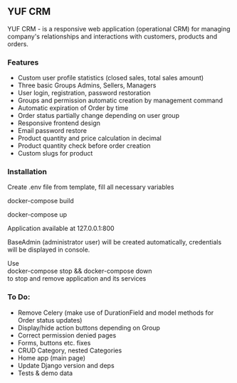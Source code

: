 ## YUF CRM   
YUF CRM - is a responsive web application (operational CRM) for managing company's relationships and interactions with customers, products and orders.

### Features

* Custom user profile statistics (closed sales, total sales amount)
* Three basic Groups Admins, Sellers, Managers
* User login, registration, password restoration
* Groups and permission automatic creation by management command
* Automatic expiration of Order by time
* Order status partially change depending on user group
* Responsive frontend design
* Email password restore
* Product quantity and price calculation in decimal
* Product quantity check before order creation
* Custom slugs for product

### Installation

Create .env file from template, fill all necessary variables<br>

docker-compose build<br> 

docker-compose up<br> 

Application available at 127.0.0.1:800<br>

BaseAdmin (administrator user) will be created automatically, credentials will be displayed in console.<br>

Use<br>
docker-compose stop && docker-compose down<br>
to stop and remove application and its services <br>

### To Do:

- Remove Celery (make use of DurationField and model methods for Order status updates) 
- Display/hide action buttons depending on Group
- Correct permission denied pages
- Forms, buttons etc. fixes
- CRUD Category, nested Categories
- Home app (main page)
- Update Django version and deps
- Tests & demo data